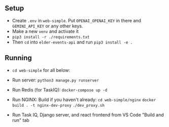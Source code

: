 ## Setup

- Create `.env` in `web-simple`. Put `OPENAI_OPENAI_KEY` in there and `GEMINI_API_KEY` or any other keys.
- Make a new `venv` and activate it
- `pip3 install -r ./requirements.txt`
- Then `cd` into `elder-events-api` and run `pip3 install -e .`

## Running

- `cd web-simple` for all below:
- Run server:
  `python3 manage.py runserver`

- Run Redis (for TaskIQ):
  `docker-compose up -d`

- Run NGINX:
  Build if you haven't already:
  `cd web-simple/nginx`
  `docker build . -t nginx-dev-proxy`
  `./dev_proxy.sh`

- Run Task IQ, Django server, and react frontend from VS Code "Build and run" tab
